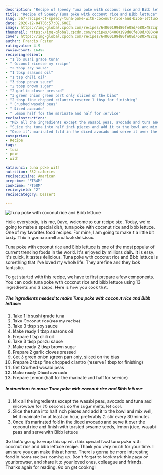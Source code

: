 ```yaml
---
description: "Recipe of Speedy Tuna poke with coconut rice and Bibb lettuce"
title: "Recipe of Speedy Tuna poke with coconut rice and Bibb lettuce"
slug: 567-recipe-of-speedy-tuna-poke-with-coconut-rice-and-bibb-lettuce
date: 2020-12-04T06:57:02.608Z
image: https://img-global.cpcdn.com/recipes/64060199d80fe08d/680x482cq70/tuna-poke-with-coconut-rice-and-bibb-lettuce-recipe-main-photo.jpg
thumbnail: https://img-global.cpcdn.com/recipes/64060199d80fe08d/680x482cq70/tuna-poke-with-coconut-rice-and-bibb-lettuce-recipe-main-photo.jpg
cover: https://img-global.cpcdn.com/recipes/64060199d80fe08d/680x482cq70/tuna-poke-with-coconut-rice-and-bibb-lettuce-recipe-main-photo.jpg
author: Francis Foster
ratingvalue: 4.9
reviewcount: 16497
recipeingredient:
- "1 lb sushi grade tuna"
- " Coconut ricesee my recipe"
- "3 tbsp soy sauce"
- "1 tbsp seasons oil"
- "1 tsp chili oil"
- "3 tbsp ponzu sauce"
- "2 tbsp brown sugar"
- "2 garlic cloves pressed"
- "3 green onion green part only sliced on the bias"
- "2 tbsp fine chopped cilantro reserve 1 tbsp for finishing"
- " Crushed wasabi peas"
- " Diced avocado"
- " Lemon half for the marinate and half for service"
recipeinstructions:
- "Mix all the ingredients except the wasabi peas, avocado and tuna and microwave for 30 seconds so the sugar melts, let cool."
- "Slice the tuna into half inch pieces and add it to the bowl and mix well, let it marinate for at least an hour, preferably 2. stir every 30 minutes."
- "Once it’s marinated fold in the diced avocado and serve it over the coconut rice and finish with toasted sesame seeds, lemon juice, wasabi peas and serve with Bibb lettuce"
categories:
- Recipe
tags:
- tuna
- poke
- with

katakunci: tuna poke with 
nutrition: 232 calories
recipecuisine: American
preptime: "PT34M"
cooktime: "PT58M"
recipeyield: "2"
recipecategory: Dessert

---
```



![Tuna poke with coconut rice and Bibb lettuce](https://img-global.cpcdn.com/recipes/64060199d80fe08d/680x482cq70/tuna-poke-with-coconut-rice-and-bibb-lettuce-recipe-main-photo.jpg)

Hello everybody, it is me, Dave, welcome to our recipe site. Today, we're going to make a special dish, tuna poke with coconut rice and bibb lettuce. One of my favorites food recipes. For mine, I am going to make it a little bit tasty. This is gonna smell and look delicious.



Tuna poke with coconut rice and Bibb lettuce is one of the most popular of current trending foods in the world. It's enjoyed by millions daily. It is easy, it's quick, it tastes delicious. Tuna poke with coconut rice and Bibb lettuce is something that I've loved my whole life. They are fine and they look fantastic.


To get started with this recipe, we have to first prepare a few components. You can cook tuna poke with coconut rice and bibb lettuce using 13 ingredients and 3 steps. Here is how you cook that.

<!--inarticleads1-->

##### The ingredients needed to make Tuna poke with coconut rice and Bibb lettuce:

1. Take 1 lb sushi grade tuna
1. Take  Coconut rice(see my recipe)
1. Take 3 tbsp soy sauce
1. Make ready 1 tbsp seasons oil
1. Prepare 1 tsp chili oil
1. Take 3 tbsp ponzu sauce
1. Make ready 2 tbsp brown sugar
1. Prepare 2 garlic cloves pressed
1. Get 3 green onion (green part only, sliced on the bias
1. Prepare 2 tbsp fine chopped cilantro (reserve 1 tbsp for finishing)
1. Get  Crushed wasabi peas
1. Make ready  Diced avocado
1. Prepare  Lemon (half for the marinate and half for service)




<!--inarticleads2-->

##### Instructions to make Tuna poke with coconut rice and Bibb lettuce:

1. Mix all the ingredients except the wasabi peas, avocado and tuna and microwave for 30 seconds so the sugar melts, let cool.
1. Slice the tuna into half inch pieces and add it to the bowl and mix well, let it marinate for at least an hour, preferably 2. stir every 30 minutes.
1. Once it’s marinated fold in the diced avocado and serve it over the coconut rice and finish with toasted sesame seeds, lemon juice, wasabi peas and serve with Bibb lettuce




So that's going to wrap this up with this special food tuna poke with coconut rice and bibb lettuce recipe. Thank you very much for your time. I am sure you can make this at home. There is gonna be more interesting food in home recipes coming up. Don't forget to bookmark this page on your browser, and share it to your loved ones, colleague and friends. Thanks again for reading. Go on get cooking!

